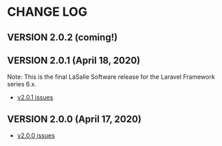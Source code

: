 # CHANGE LOG

## VERSION 2.0.2 (coming!)

## VERSION 2.0.1 (April 18, 2020)
Note: This is the final LaSalle Software release for the Laravel Framework series 6.x.
* [v2.0.1 issues](https://github.com/LaSalleSoftware/lsv2-contactformfrontend-pkg/milestone/2?closed=1)

## VERSION 2.0.0 (April 17, 2020)
* [v2.0.0 issues](https://github.com/LaSalleSoftware/lsv2-contactformfrontend-pkg/milestone/1?closed=1)
